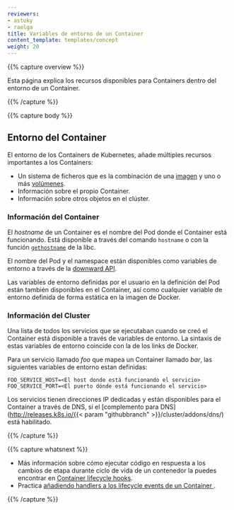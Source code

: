 ```yaml
---
reviewers:
- astuky
- raelga
title: Variables de entorno de un Container
content_template: templates/concept
weight: 20
---
```


{{% capture overview %}}

Esta página explica los recursos disponibles para Containers dentro del entorno de un Container.

{{% /capture %}}


{{% capture body %}}

## Entorno del Container

El entorno de los Containers de Kubernetes, añade múltiples recursos importantes a los Containers:

* Un sistema de ficheros que es la combinación de una [imagen](/docs/concepts/containers/images/) y uno o más [volúmenes](/docs/concepts/storage/volumes/).
* Información sobre el propio Container.
* Información sobre otros objetos en el clúster.

### Información del Container

El *hostname* de un Container es el nombre del Pod donde el Container está funcionando.
Está disponible a través del comando `hostname` o con la función [`gethostname`](http://man7.org/linux/man-pages/man2/gethostname.2.html) de la libc.

El nombre del Pod y el namespace están disponibles como variables de entorno a través de la
[downward API](/docs/tasks/inject-data-application/downward-api-volume-expose-pod-information/).

Las variables de entorno definidas por el usuario en la definición del Pod están también disponibles en el Container,
así como cualquier variable de entorno definida de forma estática en la imagen de Docker.

### Información del Cluster

Una lista de todos los servicios que se ejecutaban cuando se creó el Container está disponible a través de variables de entorno.
La sintaxis de estas variables de entorno coincide con la de los links de Docker.

Para un servicio llamado *foo* que mapea un Container llamado *bar*,
las siguientes variables de entorno estan definidas:

```shell
FOO_SERVICE_HOST=<El host donde está funcionando el servicio>
FOO_SERVICE_PORT=<El puerto dónde está funcionando el servicio>
```
Los servicios tienen direcciones IP dedicadas y están disponibles para el Container a través de DNS,
si el [complemento para DNS](http://releases.k8s.io/{{< param "githubbranch" >}}/cluster/addons/dns/) está habilitado.

{{% /capture %}}

{{% capture whatsnext %}}

* Más información sobre cómo ejecutar código en respuesta a los cambios de etapa durante ciclo de vida de un contenedor la puedes encontrar en [Container lifecycle hooks](/docs/concepts/containers/container-lifecycle-hooks/).
* Practica [añadiendo handlers a los lifecycle events de un Container ](/docs/tasks/configure-pod-container/attach-handler-lifecycle-event/).

{{% /capture %}}
